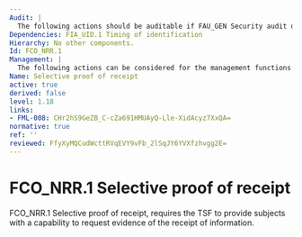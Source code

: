 ```yaml
---
Audit: |
  The following actions should be auditable if FAU_GEN Security audit data generation is included in the PP, PP-Module, functional package or ST: a) minimal: The identity of the user who requested that evidence of receipt would be generated; b) minimal: The invocation of the non-repudiation service; c) basic: Identification of the information, the destination, and a copy of the evidence provided; d) detailed: The identity of the user who requested a verification of the evidence.
Dependencies: FIA_UID.1 Timing of identification
Hierarchy: No other components.
Id: FCO_NRR.1
Management: |
  The following actions can be considered for the management functions in FMT: a) the management of changes to information types, fields, originator attributes and third-party recipients of evidence.
Name: Selective proof of receipt
active: true
derived: false
level: 1.18
links:
- FML-008: CHr2hS9GeZB_C-cZa691HMUAyQ-Lle-XidAcyz7XxQA=
normative: true
ref: ''
reviewed: FfyXyMQCudWcttRVqEVY9vFb_2lSqJY6YVXfzhvgg2E=
---
```


# FCO_NRR.1 Selective proof of receipt

FCO_NRR.1 Selective proof of receipt, requires the TSF to provide subjects with a capability to request evidence of the receipt of information.